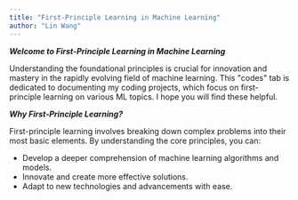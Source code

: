 ```yaml
---
title: "First-Principle Learning in Machine Learning"
author: "Lin Wang"
---
```


___Welcome to First-Principle Learning in Machine Learning___

Understanding the foundational principles is crucial for innovation and mastery in the rapidly evolving field of machine learning. This "codes" tab is dedicated to documenting my coding projects, which focus on first-principle learning on various ML topics. I hope you will find these helpful.

___Why First-Principle Learning?___

First-principle learning involves breaking down complex problems into their most basic elements. By understanding the core principles, you can:

- Develop a deeper comprehension of machine learning algorithms and models.
- Innovate and create more effective solutions.
- Adapt to new technologies and advancements with ease.
